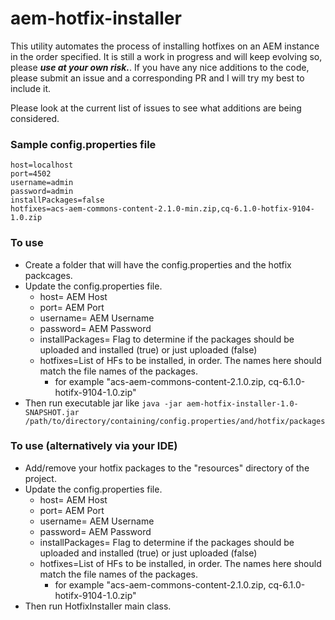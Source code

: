 # aem-hotfix-installer
This utility automates the process of installing hotfixes on an AEM instance in the order specified.
It is still a work in progress and will keep evolving so, please **_use at your own risk._**.
If you have any nice additions to the code, please submit an issue and a corresponding PR and I will try my best to include it.

Please look at the current list of issues to see what additions are being considered.

### Sample config.properties file
```
host=localhost
port=4502
username=admin
password=admin
installPackages=false
hotfixes=acs-aem-commons-content-2.1.0-min.zip,cq-6.1.0-hotfix-9104-1.0.zip
```


### To use
* Create a folder that will have the config.properties and the hotfix packcages.
* Update the config.properties file.
    * host= AEM Host
    * port= AEM Port
    * username= AEM Username
    * password= AEM Password
    * installPackages= Flag to determine if the packages should be uploaded and installed (true) or just uploaded (false)
    * hotfixes=List of HFs to be installed, in order. The names here should match the file names of the packages.
        * for example "acs-aem-commons-content-2.1.0.zip, cq-6.1.0-hotifx-9104-1.0.zip"
* Then run executable jar like `java -jar aem-hotfix-installer-1.0-SNAPSHOT.jar /path/to/directory/containing/config.properties/and/hotfix/packages`

### To use (alternatively via your IDE)
* Add/remove your hotfix packages to the "resources" directory of the project.
* Update the config.properties file.
    * host= AEM Host
    * port= AEM Port
    * username= AEM Username
    * password= AEM Password
    * installPackages= Flag to determine if the packages should be uploaded and installed (true) or just uploaded (false)
    * hotfixes=List of HFs to be installed, in order. The names here should match the file names of the packages.
        * for example "acs-aem-commons-content-2.1.0.zip, cq-6.1.0-hotifx-9104-1.0.zip"
* Then run HotfixInstaller main class.

